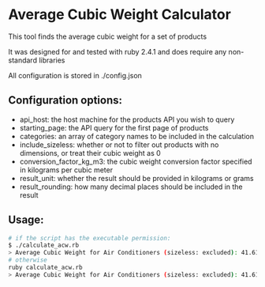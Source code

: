 # Average Cubic Weight Calculator

This tool finds the average cubic weight for a set of products

It was designed for and tested with ruby 2.4.1 and does require any non-standard libraries

All configuration is stored in ./config.json

## Configuration options:

* api_host: the host machine for the products API you wish to query
* starting_page: the API query for the first page of products
* categories: an array of category names to be included in the calculation
* include_sizeless: whether or not to filter out products with no dimensions, or treat their cubic weight as 0
* conversion_factor_kg_m3: the cubic weight conversion factor specified in kilograms per cubic meter
* result_unit: whether the result should be provided in kilograms or grams
* result_rounding: how many decimal places should be included in the result

## Usage:

```bash
# if the script has the executable permission:
$ ./calculate_acw.rb
> Average Cubic Weight for Air Conditioners (sizeless: excluded): 41.61kg
# otherwise
ruby calculate_acw.rb
> Average Cubic Weight for Air Conditioners (sizeless: excluded): 41.61kg
```
